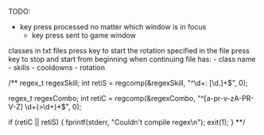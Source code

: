 
TODO:
- key press processed no matter which window is in focus
    - key press sent to game window

classes in txt files
press key to start the rotation specified in the file
press key to stop and start from beginning when continuing
file has:
    - class name
    - skills
        - cooldowns
    - rotation


  /**
  regex_t regexSkill;
  int retiS = regcomp(&regexSkill, "^\d+: [\d.]+$", 0);

  regex_t regexCombo;
  int retiC = regcomp(&regexCombo, "^[a-pr-v-zA-PR-V-Z] \d+(>\d+)*$", 0);

  if (retiC || retiS) {
    fprintf(stderr, "Couldn't compile regex\n");
    exit(1);
  }
  **/
